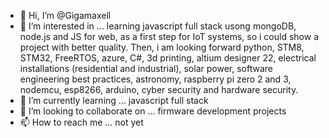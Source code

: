- 👋 Hi, I’m @Gigamaxell
- 👀 I’m interested in ... learning javascript full stack usong mongoDB, node.js and JS for web, as a first step for IoT systems, so i could show a project with better quality.
Then, i am looking forward python, STM8, STM32, FreeRTOS, azure, C#, 3d printing, altium designer 22, electrical installations (residential and industrial), solar power, software engineering best practices, astronomy, raspberry pi zero 2 and 3, nodemcu, esp8266, arduino, cyber security and hardware security.
- 🌱 I’m currently learning ... javascript full stack
- 💞️ I’m looking to collaborate on ... firmware development projects
- 📫 How to reach me ... not yet

<!---
Gigamaxell/Gigamaxell is a ✨ special ✨ repository because its `README.md` (this file) appears on your GitHub profile.
You can click the Preview link to take a look at your changes.
--->
